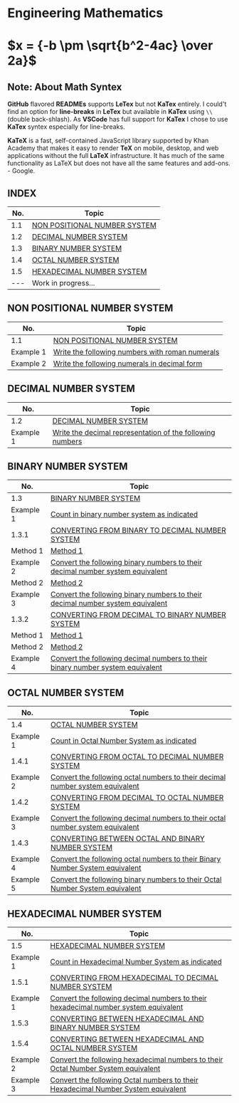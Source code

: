 # Engineering Mathematics

# $x = {-b \pm \sqrt{b^2-4ac} \over 2a}$

## Note: About Math Syntex

**GitHub** flavored **READMEs** supports **LeTex** but not **KaTex** entirely. I
could't find an option for **line-breaks** in **LeTex** but available in
**KaTex** using `\\` (double back-shlash). As **VSCode** has full support for
**KaTex** I chose to use **KaTex** syntex especially for line-breaks.

**KaTeX** is a fast, self-contained JavaScript library supported by Khan Academy
that makes it easy to render **TeX** on mobile, desktop, and web applications
without the full **LaTeX** infrastructure. It has much of the same functionality
as LaTeX but does not have all the same features and add-ons. - Google.

## INDEX

| No. | Topic                                                         |
| --- | ------------------------------------------------------------- |
| 1.1 | [NON POSITIONAL NUMBER SYSTEM](#non-positional-number-system) |
| 1.2 | [DECIMAL NUMBER SYSTEM](#decimal-number-system)               |
| 1.3 | [BINARY NUMBER SYSTEM](#binary-number-system)                 |
| 1.4 | [OCTAL NUMBER SYSTEM](#octal-number-system)                   |
| 1.5 | [HEXADECIMAL NUMBER SYSTEM](#hexadecimal-number-system)       |
| --- | Work in progress...                                           |

## NON POSITIONAL NUMBER SYSTEM

| No.       | Topic                                                                                                                       |
| --------- | --------------------------------------------------------------------------------------------------------------------------- |
| 1.1       | [NON POSITIONAL NUMBER SYSTEM](./modules/1.md#11-non-positional-number-system)                                              |
| Example 1 | [Write the following numbers with roman numerals](./modules/1.md#example-1-write-the-following-numbers-with-roman-numerals) |
| Example 2 | [Write the following numerals in decimal form](./modules/1.md#example-2-write-the-following-numerals-in-decimal-form)       |

## DECIMAL NUMBER SYSTEM

| No.       | Topic                                                                                                                                           |
| --------- | ----------------------------------------------------------------------------------------------------------------------------------------------- |
| 1.2       | [DECIMAL NUMBER SYSTEM](./modules/2.md#12-decimal-number-system)                                                                                |
| Example 1 | [Write the decimal representation of the following numbers](./modules/2.md#example-1-write-the-decimal-representation-of-the-following-numbers) |

## BINARY NUMBER SYSTEM

| No.       | Topic                                                                                                                                                                                     |
| --------- | ----------------------------------------------------------------------------------------------------------------------------------------------------------------------------------------- |
| 1.3       | [BINARY NUMBER SYSTEM](./modules/3.md#13-binary-number-system)                                                                                                                            |
| Example 1 | [Count in binary number system as indicated](./modules/3.md#example-1-count-in-binary-number-system-as-indicated)                                                                         |
| 1.3.1     | [CONVERTING FROM BINARY TO DECIMAL NUMBER SYSTEM](./modules/3.md#131-converting-from-binary-to-decimal-number-system)                                                                     |
| Method 1  | [Method 1](./modules/3.md#method-1)                                                                                                                                                       |
| Example 2 | [Convert the following binary numbers to their decimal number system equivalent](./modules/3.md#example-2-convert-the-following-binary-numbers-to-their-decimal-number-system-equivalent) |
| Method 2  | [Method 2](./modules/3.md#method-2)                                                                                                                                                       |
| Example 3 | [Convert the following binary numbers to their decimal number system equivalent](./modules/3.md#example-3-convert-the-following-binary-numbers-to-their-decimal-number-system-equivalent) |
| 1.3.2     | [CONVERTING FROM DECIMAL TO BINARY NUMBER SYSTEM](./modules/3.md#132-converting-from-decimal-to-binary-number-system)                                                                     |
| Method 1  | [Method 1](./modules/3.md#method-1-1)                                                                                                                                                     |
| Method 2  | [Method 2](./modules/3.md#method-2-1)                                                                                                                                                     |
| Example 4 | [Convert the following decimal numbers to their binary number system equivalent](./modules/3.md#example-4-convert-the-following-decimal-numbers-to-their-binary-number-system-equivalent) |

## OCTAL NUMBER SYSTEM

| No.       | Topic                                                                                                                                                                                   |
| --------- | --------------------------------------------------------------------------------------------------------------------------------------------------------------------------------------- |
| 1.4       | [OCTAL NUMBER SYSTEM](./modules/4.md#14-octal-number-system)                                                                                                                            |
| Example 1 | [Count in Octal Number System as indicated](./modules/4.md#example-1-count-in-octal-number-system-as-indicated)                                                                         |
| 1.4.1     | [CONVERTING FROM OCTAL TO DECIMAL NUMBER SYSTEM](./modules/4.md#141-converting-from-octal-to-decimal-number-system)                                                                     |
| Example 2 | [Convert the following octal numbers to their decimal number system equivalent](./modules/4.md#example-2-convert-the-following-octal-numbers-to-their-decimal-number-system-equivalent) |
| 1.4.2     | [CONVERTING FROM DECIMAL TO OCTAL NUMBER SYSTEM](./modules/4.md#142-converting-from-decimal-to-octal-number-system)                                                                     |
| Example 3 | [Convert the following decimal numbers to their octal number system equivalent](./modules/4.md#example-3-convert-the-following-decimal-numbers-to-their-octal-number-system-equivalent) |
| 1.4.3     | [CONVERTING BETWEEN OCTAL AND BINARY NUMBER SYSTEM](./modules/4.md#143-converting-between-octal-and-binary-number-system)                                                               |
| Example 4 | [Convert the following octal numbers to their Binary Number System equivalent](./modules/4.md#example-4-convert-the-following-octal-numbers-to-their-binary-number-system-equivalent)   |
| Example 5 | [Convert the following binary numbers to their Octal Number System equivalent](./modules/4.md#example-5-convert-the-following-binary-numbers-to-their-octal-number-system-equivalent)   |

## HEXADECIMAL NUMBER SYSTEM

| No.       | Topic                                                                                                                                                                                               |
| --------- | --------------------------------------------------------------------------------------------------------------------------------------------------------------------------------------------------- |
| 1.5       | [HEXADECIMAL NUMBER SYSTEM](./modules/5.md#15-hexadecimal-number-system)                                                                                                                            |
| Example 1 | [Count in Hexadecimal Number System as indicated](./modules/5.md#example-1-count-in-hexadecimal-number-system-as-indicated)                                                                         |
| 1.5.1     | [CONVERTING FROM HEXADECIMAL TO DECIMAL NUMBER SYSTEM](./modules/5.md#151-converting-from-hexadecimal-to-decimal-number-system)                                                                     |
| Example 1 | [Convert the following decimal numbers to their hexadecimal number system equivalent](./modules/5.md#example-2-convert-the-following-decimal-numbers-to-their-hexadecimal-number-system-equivalent) |
| 1.5.3     | [CONVERTING BETWEEN HEXADECIMAL AND BINARY NUMBER SYSTEM](./modules/5.md#153-converting-between-hexadecimal-and-binary-number-system)                                                               |
| 1.5.4     | [CONVERTING BETWEEN HEXADECIMAL AND OCTAL NUMBER SYSTEM](./modules/5.md#154-converting-between-hexadecimal-and-octal-number-system)                                                                 |
| Example 2 | [Convert the following hexadecimal numbers to their Octal Number System equivalent](./modules/5.md#example-3-convert-the-following-hexadecimal-numbers-to-their-octal-number-system-equivalent)     |
| Example 3 | [Convert the following Octal numbers to their Hexadecimal Number System equivalent](./modules/5.md#example-4-convert-the-following-octal-numbers-to-their-hexadecimal-number-system-equivalent)     |
